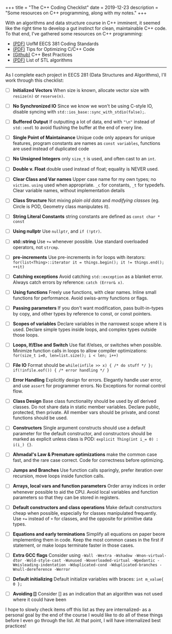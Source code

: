 +++
title = "The C++ Coding Checklist"
date = 2019-12-23
description = "Some resources on C++ programming, along with my notes."
+++

With an algorithms and data structure course in C++ imminent, it seemed like the right time to develop a gut instinct for clean, maintainable C++ code. To that end, I've gathered some resources on C++ programming:

* [(PDF)](http://www.umich.edu/~eecs381/handouts/C++_Coding_Standards.pdf) UofM EECS 381 Coding Standards
* [(PDF)](https://people.cs.clemson.edu/~dhouse/courses/405/papers/optimize.pdf) Tips for Optimizing C/C++ Code
* [(Github)](https://github.com/lefticus/cppbestpractices) C++ Best Practices
* [(PDF)](http://www.josuttis.com/libbook/algolist.pdf) List of STL algorithms

---

As I complete each project in EECS 281 (Data Structures and Algorithms), I'll work through this checklist:

- [ ] __Initialized Vectors__ When size is known, allocate vector size with `resize(n)` or `reserve(n)`.
- [ ] __No Synchronized IO__ Since we know we won't be using C-style IO, disable syncing with `std::ios_base::sync_with_stdio(false);`.
- [ ] __Buffered Output__ If outputting a lot of data, end with `"\n"` instead of `std::endl` to avoid flushing the buffer at the end of every line.
- [ ] __Single Point of Maintainance__ Unique code only appears for unique features, program constants are names as `const variables`, functions are used instead of duplicated code
- [ ] __No Unsigned Integers__ only `size_t` is used, and often cast to an `int`.
- [ ] __Double v. Float__ double used instead of float; equality is NEVER used.
- [ ] __Clear Class and Var names__  Upper case name for my own types; no `victims`. `using` used when appropriate. `_c` for constants, `_t` for typedefs. Clear variable names, without implementation details
- [ ] __Class Structure__ Not mixing _plain old data_ and _modifying classes_ (eg. Circle is POD, Geometry class manipulates it).
- [ ] __String Literal Constants__ string constants are defined as `const char * const`
- [ ] __Using nullptr__ Use `nullptr`, and `if (!ptr)`.
- [ ] __std::string__ Use `+=` whenever possible. Use standard overloaded operators, not `strcmp`. 
- [ ] __pre-increments__ Use pre-increments in for loops with iterators: ` for(list<Thing>::iterator it = things.begin(); it != things.end(); ++it)`
- [ ] __Catching exceptions__ Avoid catching `std::exception` as a blanket error. Always catch errors by reference: `catch (Error& x)`.

- [ ] __Using functions__ Freely use functions, with clear names. Inline small functions for performance. Avoid swiss-army functions or flags. 
- [ ] __Passing parameters__ If you don't want modification, pass built-in-types by copy, and other types by reference to const, or const pointers.
- [ ] __Scopes of variables__ Declare variables in the narrowest scope where it is used. Declare simple types inside loops, and complex types outside those loops. 
- [ ] __Loops, If/Else and Switch__ Use flat if/elses, or switches when possible. Minimize function calls in loops to allow compiler optimizations: `for(size_t i=0, len=list.size(); i < len; i++)`
- [ ] __File IO__ Format should be `while(infile >> x) { /* do stuff */ }; if(!infile.eof()) { /* error handling */ }`
- [ ] __Error Handling__ Explicitly design for errors. Elegantly handle user error, and use `assert` for programmer errors. No Exceptions for normal control flow.

- [ ] __Class Design__ Base class functionality should be used by _all_ derived classes. Do not share data in static member variables. Declare public, protected, then private. All member vars should be private, and const functions should be used.
- [ ] __Constructors__ Single argument constructs should use a default parameter for the default constructor, and constructors should be marked as explicit unless class is POD: `explicit Thing(int i_= 0) : i(i_) {}`. 

- [ ] __Ahmadal's Law & Premature optimizations__ make the common case fast, and the rare case correct. Code for correctness before optimizing.
- [ ] __Jumps and Branches__ Use function calls sparingly, prefer iteration over recursion, move loops inside function calls.
- [ ] __Arrays, local vars and function parameters__ Order array indices in order whenever possible to aid the CPU. Avoid local variables and function parameters so that they can be stored in registers. 
- [ ] __Default constructors and class operations__ Make default constructors cheap when possible, especially for classes manipulated frequently. Use `+=` instead of `+` for classes, and the opposite for primitive data types.
- [ ] __Equations and early terminations__ Simplify all equations on paper beore implementing them in code. Keep the most common cases in the first if statement, or make loops terminate faster in those cases.

- [ ] __Extra GCC flags__ Consider using `-Wall -Wextra -Wshadow -Wnon-virtual-dtor -Wold-style-cast -Wunused -Woverloaded-virtual -Wpedantic -Wmisleading-indentation -Wduplicated-cond -Wduplicated-branches -Wnull-dereference -Werror`
- [ ] __Default initializing__ Default initialize variables with braces: `int m_value{ 0 };`
- [ ] __Avoiding []__ Consider [] as an indication that an algorithm was not used where it could have been

I hope to slowly check items off this list as they are internalized- as a personal goal by the end of the course I would like to do all of these things before I even go through the list. At that point, I will have internalized best practices!
